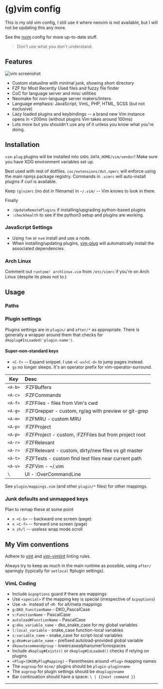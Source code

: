# (g)vim config

This is my old vim config, I still use it where neovim is not available, but
I will not be updating this any more.

See the [nvim](../nvim) config for more up-to-date stuff.

> Don't use what you don't understand.

## Features

![vim screenshot][screenshot]

- Custom statusline with minimal junk, showing short directory
- FZF for Most Recently Used files and fuzzy file finder
- CoC for language server and misc utilities
- Neomake for non-language server makers/linters
- Language emphasis: JavaScript, VimL, PHP, HTML, SCSS (but not exclusive)
- Lazy loaded plugins and keybindings -- a brand new Vim instance opens in
  <200ms (without plugins Vim takes around 100ms)
- Lots more but you shouldn't use any of it unless you know what you're doing.

## Installation

`vim-plug` plugins will be installed into `$XDG_DATA_HOME/vim/vendor`! Make
sure you have XDG environment variables set up.

Best used with rest of dotfiles. `coc/extensions/dot.npmrc` will enforce using
the main npmjs package registry. Commands in `.vimrc` will auto-install
plugins if curl is available.

Keep `(g)vimrc` (no dot in filename) in `~/.vim/` -- Vim knows to look in there.

Finally

- `:UpdateRemotePlugins` if installing/upgrading python-based plugins
- `:checkhealth` to see if the python3 setup and plugins are working.

### JavaScript Settings

- Using `fnm` or `nvm` install and use a node.
- When installing/updating plugins, [vim-plug] will automatically install the
  associated dependencies.

### Arch Linux

Comment out `runtime! archlinux.vim` from `/etc/vimrc` if you're on Arch Linux
(despite its pleas not to.)

## Usage

### Paths

### Plugin settings

Plugins settings are in `plugin/` and `after/*` as appropriate. There
is generally a wrapper around them that checks for
`dkoplug#IsLoaded('plugin-name')`.

#### Super-non-standard keys

- `<C-f>` -- Expand snippet. I use `<C-u>`/`<C-d>` to jump pages instead.
- `gs` no longer sleeps. It's an operator prefix for vim-operator-surround.

|      Key | Desc                                                    |
| -------- | :------------------------------------------------------ |
| `<A-b>`  | :FZFBuffers |
| `<A-c>`  | :FZFCommands |
| `<A-f>`  | :FZFFiles - files from Vim's cwd |
| `<A-g>`  | :FZFGrepper - custom, rg/ag with preview or git-grep |
| `<A-m>`  | :FZFMRU - custom MRU |
| `<A-p>`  | :FZFProject |
| `<A-p>`  | :FZFProject - custom, :FZFFiles but from project root |
| `<A-r>`  | :FZFRelevant |
| `<A-r>`  | :FZFRelevant - custom, dirty/new files vs git master |
| `<A-t>`  | :FZFTests - custom find test files near current path |
| `<A-v>`  | :FZFVim - ~/.vim |
|    `\`   | UI - :OverCommandLine |

See `plugin/mappings.vim` (and other `plugin/*` files) for other mappings.

### Junk defaults and unmapped keys

Plan to remap these at some point

- `n <C-b>` -- backward one screen (page)
- `n <C-f>` -- forward one screen (page)
- `n zh/l`  -- useless wrap mode scroll

## My Vim conventions

Adhere to [vint](https://github.com/Kuniwak/vint) and
[vim-vimlint](https://github.com/syngan/vim-vimlint) linting rules.

Always try to keep as much in the main runtime as possible, using `after/`
sparingly (typically for `setlocal` ftplugin settings).

### VimL Coding

- Include `&cpoptions` guard if there are mappings
- Use `<special>` if the mapping key is special (irrespective of `&cpoptions`)
- Use `<A-` instead of `<M-` for alt/meta mappings
- `g:DKO_FunctionName` - DKO_PascalCase
- `s:FunctionName` - PascalCase
- `autoload#FunctionName` - PascalCase
- `g:dko_variable_name` - dko_snake_case for my global variables
- `l:local_variable` - snake_case function-local variables
- `s:variable_name` - snake_case for script-local variables
- `g:dko#variable_name` - prefixed autoload-provided global variable
- `dkoautocommandgroup` - lowercasealphanumer1cnospaces
- Include `dkoplug#Exists()` or `dkoplug#IsLoaded()` checks if
  relying on plugins
- `<Plug>(DKOMyPlugMapping)` - Parentheses around `<Plug>` mapping names
- The `augroup` for `mine/` plugins should be `plugin-pluginname`
- The `augroup` for plugin settings should be `dkopluginname`
- Bar continuation should have a space: `\ | {{next command }}`

----

[screenshot]: https://raw.githubusercontent.com/davidosomething/dotfiles/d759d42f59b4f2be66aa6957bfd595e90096e223/meta/vim-potatonuc.png
[vim-plug]: https://github.com/junegunn/vim-plug
